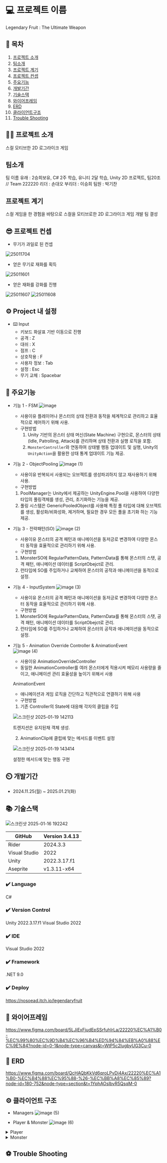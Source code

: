 
# 💻 프로젝트 이름
Legendary Fruit : The Ultimate Weapon

## 📖 목차
1. [프로젝트 소개](#👨‍🏫프로젝트-소개)
2. [팀소개](#팀소개)
3. [프로젝트 계기](#프로젝트-계기)
4. [프로젝트 컨셉](#😎프로젝트-컨셉)
5. [주요기능](#주요기능)
6. [개발기간](#개발기간)
7. [기술스택](#기술스택)
8. [와이어프레임](#와이어프레임)
10. [ERD](#ERD)
11. [클라이언트구조](#클라이언트-구조)
12. [Trouble Shooting](#trouble-shooting)
    
## 👨‍🏫 프로젝트 소개
스컬 모티브한 2D 로그라이크 게임

## 팀소개
팀 이름 유래 : 2승희보유, C# 2주 학습, 유니티 2달 학습, Unity 2D 프로젝트, 팀20조 // Team 222220
리더 : 손대오
부리더 : 이승희
팀원 : 박기찬

## 프로젝트 계기
스컬 게임을 한 경험을 바탕으로 스컬을 모티브로한 2D 로그라이크 게임 개발 팀 결성

## 😎 프로젝트 컨셉

- 무기가 과일로 된 컨셉
  
![25011704](https://github.com/user-attachments/assets/b2364e30-c8db-4328-bfe9-566f2d537864)


- 얻은 무기로 재화를 획득
  
![25011601](https://github.com/user-attachments/assets/ceace5ca-6db3-4e97-ba3a-ceb4299ac1b5)


- 얻은 재화를 강화를 진행

![25011607](https://github.com/user-attachments/assets/74da1fb0-0611-478c-aab7-ef2fe05a6a91)
![25011608](https://github.com/user-attachments/assets/10122835-650e-44f5-aeef-e0aae33528c3)

## ⚙️ Project 내 설정
- ⌨️ Input
    - 키보드 화살표 기반 이동으로 진행
    - 공격 : Z
    -  대쉬 : X
    -  점프 : C
    -  상호작용 : F
    -  사용자 정보 : Tab
    -  설정 : Esc
    -  무기 교체 : Spacebar

## 💜 주요기능

- 기능 1 - FSM
    ![image](https://github.com/user-attachments/assets/631bd0c3-935f-42cf-b942-fed3172a76f4)
  
    - 사용이유
      플레이어나 몬스터의 상태 전환과 동작을 체계적으로 관리하고 효율적으로 제어하기 위해 사용.
    - 구현방법
        1. Unity 기반의 몬스터 상태 머신(State Machine) 구현으로, 몬스터의 상태(Idle, Patrolling, Attack)를 관리하며 상태 전환과 실행 로직을 포함.
        2. `MonsterController`와 연동하여 상태별 행동 업데이트 및 실행, Unity의 `UnityAction`을 활용한 상태 통계 업데이트 기능 제공.
           
- 기능 2 - ObjectPooling
    ![image (1)](https://github.com/user-attachments/assets/bee96c90-ad29-412c-ab2d-901c03897cee)
  
    - 사용이유
    반복되서 사용되는 오브젝트를 생성파괴하지 않고 재사용하기 위해 사용.
    - 구현방법
    1. PoolManager는 Unity에서 제공하는 UnityEngine.Pool을 사용하여 다양한 타입의 풀링객체를 생성, 관리, 초기화하는 기능을 제공.
    2. 풀링 시스템은 GenericPooledObject를 사용해 특정 풀 타입에 대해 오브젝트를 생성, 활성화/비화성화, 제거하며, 필요한 경우 모든 풀을 초기화 하는 기능 제공.

- 기능 3 - 전략패턴(SO)
    ![image (2)](https://github.com/user-attachments/assets/d4953358-2233-40d2-a287-6b05e151fce5)
  
    - 사용이유
    몬스터의 공격 패턴과 애니메이션을 동저긍로 변경하여 다양한 몬스터 동작을 효율적으로 관리하기 위해 사용.
    - 구현방법
    1. MonsterSO에 RegularPatternData, PatternData를 통해 몬스터의 스탯, 공격 패턴, 애니메이션 데이터를 ScriptObejct로 관리.
    2. 런타임에 SO를 주입하거나 교체하여 몬스터의 공작과 애니메이션을 동적으로 설정.

- 기능 4 - InputSystem
    ![image (3)](https://github.com/user-attachments/assets/22fdc868-c9e9-45ba-81bf-5db23895e462)
  
    - 사용이유
    몬스터의 공격 패턴과 애니메이션을 동저긍로 변경하여 다양한 몬스터 동작을 효율적으로 관리하기 위해 사용.
    - 구현방법
    1. MonsterSO에 RegularPatternData, PatternData를 통해 몬스터의 스탯, 공격 패턴, 애니메이션 데이터를 ScriptObejct로 관리.
    2. 런타임에 SO를 주입하거나 교체하여 몬스터의 공작과 애니메이션을 동적으로 설정.

- 기능 5 - Animation Override Controller & AnimationEvent  
    ![image (4)](https://github.com/user-attachments/assets/fa0b6a57-ce1c-4a59-8a61-0bf4afca24db)
  
    - 사용이유
    AnimationOverrideController
    - 동일한 AnimationController를 여러 몬스터에게 적용시켜 메모리 사용량을 줄이고, 애니메이션 관리 효율성을 높이기 위해서 사용
    
    AnimationEvent
    - 애니메이션과 게임 로직을 간단하고 직관적으로 연결하기 위해 사용
    - 구현방법
    1. 기존 Controller의 State에 대응해 각자의 클립을 주입
       
    ![스크린샷 2025-01-19 142113](https://github.com/user-attachments/assets/42f04ba9-fce0-4167-8867-11c2f0d9f859)

    트렌지션은 유지된채 객체 생성.


    2. AnimationClip에 클립에 맞는 메서드를 이벤트 설정
       
    ![스크린샷 2025-01-19 143414](https://github.com/user-attachments/assets/c60e5414-7f59-4b0f-8f5e-6ecdd6b91178)

    설정한 메서드에 맞는 행동 구현 

## ⏲️ 개발기간
- 2024.11.25(월) ~ 2025.01.21(화)

## 📚️ 기술스택
![스크린샷 2025-01-16 192242](https://github.com/user-attachments/assets/48a8d90c-3715-49f9-9def-ada645f6565e)

| GitHub | Version 3.4.13 |
| --- | --- |
| Rider | 2024.3.3 |
| Visual Studio | 2022 |
| Unity  | 2022.3.17.f1 |
| Aseprite  | v1.3.11-x64 |

### ✔️ Language
C#

### ✔️ Version Control
Unity 2022.3.17.f1
Visual Studio 2022

### ✔️ IDE
Visual Studio 2022

### ✔️ Framework
.NET 9.0

### ✔️ Deploy 
https://nosoead.itch.io/legendaryfruit

## 📑 와이어프레임
https://www.figma.com/board/5LJiExFjudEpSSrfuhIrLa/22220%EC%A1%B0-%EC%99%80%EC%9D%B4%EC%96%B4%ED%94%84%EB%A0%88%EC%9E%84?node-id=0-1&node-type=canvas&t=WtP5c2lugbyUG3Cu-0

## 💾 ERD
https://www.figma.com/board/QcHAQbKkVd6qroLPvDi4Ax/22220%EC%A1%B0-%EC%B4%88%EC%95%88-%26-%EC%BB%A8%EC%85%89?node-id=180-752&node-type=section&t=1YphAOslbvR5QsqM-0

## ⚙️ 클라이언트 구조
- Managers
![image (5)](https://github.com/user-attachments/assets/9edbf890-f64d-4285-ab09-d3f3f7c83545)

- Player & Monster
![image (6)](https://github.com/user-attachments/assets/4825fbcf-9a53-4a16-8f9f-2d6fffacdffe)

<details>
    <summary>Player</summary>

![image (9)](https://github.com/user-attachments/assets/48c1276e-e699-4be8-a908-ac1ed6447ce7)

</details>
<details>
    <summary>Monster</summary>

![image (8)](https://github.com/user-attachments/assets/3059a179-0a5e-4ac5-a775-0c3b0270c0bf)

</details>
      

## ⚽ Trouble Shooting





